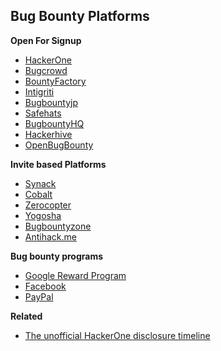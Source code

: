 ## Bug Bounty Platforms

**Open For Signup**

- [HackerOne](https://www.hackerone.com/)
- [Bugcrowd](https://www.bugcrowd.com/)
- [BountyFactory](https://bountyfactory.io/)
- [Intigriti](https://intigriti.be/)
- [Bugbountyjp](https://bugbounty.jp/)
- [Safehats](https://safehats.com/)
- [BugbountyHQ](https://www.bugbountyhq.com/)
- [Hackerhive](https://hackerhive.io/)
- [OpenBugBounty](https://www.openbugbounty.org/)


**Invite based Platforms**

- [Synack](https://www.synack.com/red-team/)
- [Cobalt](https://cobalt.io/)
- [Zerocopter](https://zerocopter.com/)
- [Yogosha](https://www.yogosha.com/)
- [Bugbountyzone](https://bugbountyzone.com/)
- [Antihack.me](http://www.antihack.me/)

**Bug bounty programs**
- [Google Reward Program](https://www.google.com/about/appsecurity/programs-home/)
- [Facebook](https://www.facebook.com/BugBounty/)
- [PayPal](https://www.paypal.com/bugbounty/)

**Related**
- [The unofficial HackerOne disclosure timeline](http://h1.nobbd.de/)
